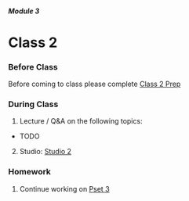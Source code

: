 ##### Module 3

# Class 2

### Before Class

Before coming to class please complete <a href="../class2-prep" target="_blank">Class 2 Prep</a>

### During Class

1. Lecture / Q&A on the following topics:
  * TODO
2. Studio: [Studio 2](../studios/studio2)

### Homework
1. Continue working on <a href="TODO" target="_blank">Pset 3</a>

